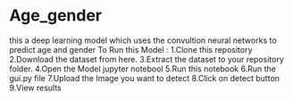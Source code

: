 # Age_gender
this a deep learning model which uses the convultion neural networks to predict age and gender
To Run this Model :
1.Clone this repository
2.Download the dataset from here.
3.Extract the dataset to your repository folder.
4.Open the Model jupyter notebool
5.Run this notebook
6.Run the gui.py file
7.Upload the Image you want to detect
8.Click on detect button
9.View results

